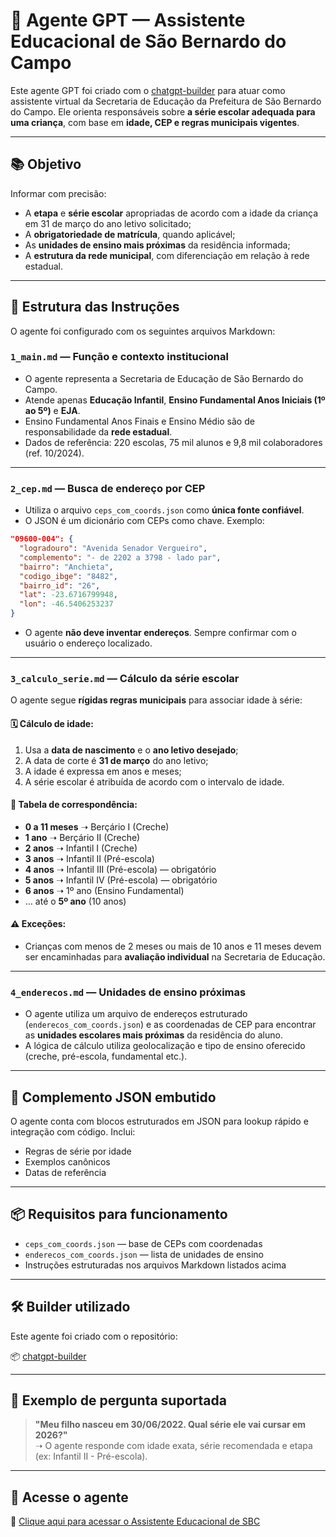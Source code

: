 
# 🧠 Agente GPT — Assistente Educacional de São Bernardo do Campo

Este agente GPT foi criado com o [chatgpt-builder](https://github.com/marceltanuri/chatgpt-builder) para atuar como assistente virtual da Secretaria de Educação da Prefeitura de São Bernardo do Campo. Ele orienta responsáveis sobre **a série escolar adequada para uma criança**, com base em **idade, CEP e regras municipais vigentes**.

---

## 📚 Objetivo

Informar com precisão:

- A **etapa** e **série escolar** apropriadas de acordo com a idade da criança em 31 de março do ano letivo solicitado;
- A **obrigatoriedade de matrícula**, quando aplicável;
- As **unidades de ensino mais próximas** da residência informada;
- A **estrutura da rede municipal**, com diferenciação em relação à rede estadual.

---

## 🧩 Estrutura das Instruções

O agente foi configurado com os seguintes arquivos Markdown:

### `1_main.md` — Função e contexto institucional

- O agente representa a Secretaria de Educação de São Bernardo do Campo.
- Atende apenas **Educação Infantil**, **Ensino Fundamental Anos Iniciais (1º ao 5º)** e **EJA**.
- Ensino Fundamental Anos Finais e Ensino Médio são de responsabilidade da **rede estadual**.
- Dados de referência: 220 escolas, 75 mil alunos e 9,8 mil colaboradores (ref. 10/2024).

---

### `2_cep.md` — Busca de endereço por CEP

- Utiliza o arquivo `ceps_com_coords.json` como **única fonte confiável**.
- O JSON é um dicionário com CEPs como chave. Exemplo:
```json
"09600-004": {
  "logradouro": "Avenida Senador Vergueiro",
  "complemento": "- de 2202 a 3798 - lado par",
  "bairro": "Anchieta",
  "codigo_ibge": "8482",
  "bairro_id": "26",
  "lat": -23.6716799948,
  "lon": -46.5406253237
}
```
- O agente **não deve inventar endereços**. Sempre confirmar com o usuário o endereço localizado.

---

### `3_calculo_serie.md` — Cálculo da série escolar

O agente segue **rígidas regras municipais** para associar idade à série:

#### 🗓 Cálculo de idade:
1. Usa a **data de nascimento** e o **ano letivo desejado**;
2. A data de corte é **31 de março** do ano letivo;
3. A idade é expressa em anos e meses;
4. A série escolar é atribuída de acordo com o intervalo de idade.

#### 📘 Tabela de correspondência:
- **0 a 11 meses** ➝ Berçário I (Creche)
- **1 ano** ➝ Berçário II (Creche)
- **2 anos** ➝ Infantil I (Creche)
- **3 anos** ➝ Infantil II (Pré-escola)
- **4 anos** ➝ Infantil III (Pré-escola) — obrigatório
- **5 anos** ➝ Infantil IV (Pré-escola) — obrigatório
- **6 anos** ➝ 1º ano (Ensino Fundamental)
- … até o **5º ano** (10 anos)

#### ⚠️ Exceções:
- Crianças com menos de 2 meses ou mais de 10 anos e 11 meses devem ser encaminhadas para **avaliação individual** na Secretaria de Educação.

---

### `4_enderecos.md` — Unidades de ensino próximas

- O agente utiliza um arquivo de endereços estruturado (`enderecos_com_coords.json`) e as coordenadas de CEP para encontrar as **unidades escolares mais próximas** da residência do aluno.
- A lógica de cálculo utiliza geolocalização e tipo de ensino oferecido (creche, pré-escola, fundamental etc.).

---

## 🔗 Complemento JSON embutido

O agente conta com blocos estruturados em JSON para lookup rápido e integração com código. Inclui:

- Regras de série por idade
- Exemplos canônicos
- Datas de referência

---

## 📦 Requisitos para funcionamento

- `ceps_com_coords.json` — base de CEPs com coordenadas
- `enderecos_com_coords.json` — lista de unidades de ensino
- Instruções estruturadas nos arquivos Markdown listados acima

---

## 🛠️ Builder utilizado

Este agente foi criado com o repositório:

📦 [chatgpt-builder](https://github.com/marceltanuri/chatgpt-builder)

---

## 🧪 Exemplo de pergunta suportada

> **"Meu filho nasceu em 30/06/2022. Qual série ele vai cursar em 2026?"**  
> ➝ O agente responde com idade exata, série recomendada e etapa (ex: Infantil II - Pré-escola).

---

## 🔗 Acesse o agente

🧠 [Clique aqui para acessar o Assistente Educacional de SBC](https://chatgpt.com/g/g-68581c73aa1881918a950bc83a5413e0-educacao-municipal-sbc)
